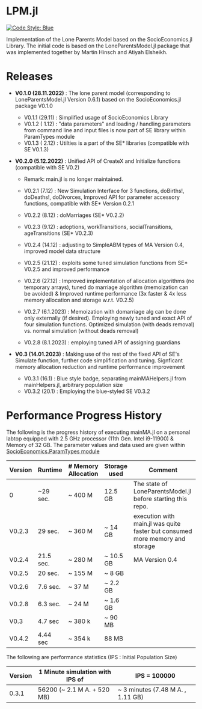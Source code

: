 # LPM.jl

[![Code Style: Blue](https://img.shields.io/badge/code%20style-blue-4495d1.svg)](https://github.com/invenia/BlueStyle)

Implementation of the Lone Parents Model based on the SocioEconomics.jl Library. The initial code is based on the LoneParentsModel.jl package that was implemented together by Martin Hinsch and Atiyah Elsheikh.  

Releases
========

- **V0.1.0 (28.11.2022)** : The lone parent model (corresponding to LoneParentsModel.jl Version 0.6.1) based on the SocioEconomics.jl package V0.1.0 

   - V0.1.1 (29.11)  : Simplified usage of SocioEconomics Library 
   - V0.1.2 ( 1.12)  : "data parameters" and loading / handling parameters from command line and input files is now part of SE library within ParamTypes module
   - V0.1.3 ( 2.12)  : Utilties is a part of the SE* libraries (compatible with SE V0.1.3)  
   
- **V0.2.0 (5.12.2022)** : Unified API of CreateX and Initialize functions (compatible with SE V0.2)
   - Remark: main.jl is no longer maintained.  

   - V0.2.1 (7.12)   : New Simulation Interface for 3 functions, doBirths!, doDeaths!, doDivorces, Improved API for parameter accessory functions, compatible with SE* Version 0.2.1
   - V0.2.2 (8.12)   : doMarriages (SE* V0.2.2)
   - V0.2.3 (9.12)   : adoptions, workTransitions, socialTransitions, ageTransitions (SE* V0.2.3)  
   - V0.2.4 (14.12)  : adjusting to SimpleABM types of MA Version 0.4, improved model data structure 
   - V0.2.5 (21.12)  : exploits some tuned simulation functions from SE* V0.2.5 and improved performance  
   - V0.2.6 (27.12)  : Improved implementation of allocation algorithms (no temporary arrays), tuned do marriage algorithm (memoization can be avoided) & Improved runtime performance (3x faster & 4x less memory allocation and storage w.r.t. V0.2.5) 
   - V0.2.7 (6.1.2023) :  Memoization with domarriage alg can be done only externally (if desired). Employing newly tuned and exact API of four simulation functions. Optimized simulation (with deads removal) vs. normal simulation (without deads removal) 
   - V0.2.8 (8.1.2023) :  employing tuned API of assigning guardians 
- **V0.3 (14.01.2023)** : Making use of the rest of the fixed API of SE's Simulate function, further code simplification and tuning. Signficant memory allocation reduction and runtime performance improvement  
   - V0.3.1 (16.1) : Blue style badge, separating mainMAHelpers.jl from mainHelpers.jl, arbitrary population size
   - V0.3.2 (20.1) : Employing the blue-styled SE V0.3.2 

Performance Progress History 
============================

The following is the progress history of executing mainMA.jl on a personal labtop equipped with 2.5 GHz processor (11th Gen. Intel i9-11900) & Memory of 32 GB. The parameter values and data used are given within [SocioEconomics.ParamTypes module](https://github.com/MRC-CSO-SPHSU/SocioEconomics.jl/tree/V0.3.1/src/socioeconomics/paramtypes)

Version   |   Runtime  |  # Memory Allocation | Storage used | Comment 
--- | --- | --- | --- | ---
0  | ~29 sec. | ~ 400 M | 12.5 GB | The state of LoneParentsModel.jl before starting this repo.  
V0.2.3 | 29 sec. | ~ 360 M | ~ 14 GB | execution with main.jl was quite faster but consumed more memory and storage 
V0.2.4 | 21.5 sec. | ~ 280 M | ~ 10.5 GB | MA Version 0.4
V0.2.5 | 20 sec. | ~ 155 M | ~ 8 GB |  
V0.2.6 | 7.6 sec. | ~ 37 M | ~ 2.2 GB | 
V0.2.8 | 6.3 sec. | ~ 24 M | ~ 1.6 GB |
V0.3 | 4.7 sec | ~ 380 k | ~ 90 MB | 
V0.4.2 | 4.44 sec | ~ 354 k | 88 MB |

The following are performance statistics (IPS : Initial Population Size)

Version | 1 Minute simulation with IPS of | IPS = 100000 
--- | --- | --- 
0.3.1 | 56200 (~ 2.1 M A. + 520 MB) | ~ 3 minutes (7.48 M A. , 1.11 GB) 





